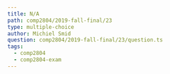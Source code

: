 ```yaml
---
title: N/A
path: comp2804/2019-fall-final/23
type: multiple-choice
author: Michiel Smid
question: comp2804/2019-fall-final/23/question.ts
tags:
  - comp2804
  - comp2804-exam
---
```

